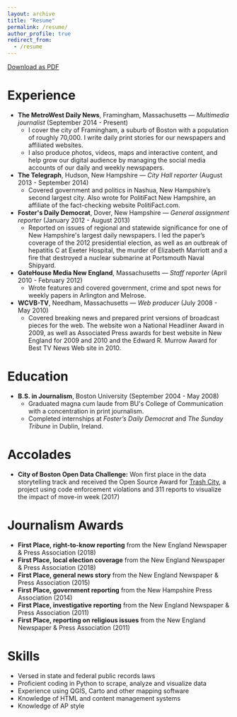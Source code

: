 ```yaml
---
layout: archive
title: "Resume"
permalink: /resume/
author_profile: true
redirect_from:
  - /resume
---
```

[Download as PDF](https://jhaddadin.github.io/files/Haddadin_resume_2018.pdf)

Experience
======
* **The MetroWest Daily News**, Framingham, Massachusetts — *Multimedia journalist* (September 2014 - Present)
  * I cover the city of Framingham, a suburb of Boston with a population of roughly 70,000. I write daily print stories
  for our newspapers and affiliated websites.
  * I also produce photos, videos, maps and interactive content, and help grow our digital audience by managing the social media
  accounts of our daily and weekly newspapers.
* **The Telegraph**, Hudson, New Hampshire — *City Hall reporter* (August 2013 - September 2014)
  * Covered government and politics in Nashua, New Hampshire’s second largest city. Also wrote for PolitiFact New Hampshire, an affiliate of the fact-checking website PolitiFact.com.
* **Foster's Daily Democrat**, Dover, New Hampshire — *General assignment reporter* (January 2012 - August 2013)
  * Reported on issues of regional and statewide significance for one of New Hampshire's largest daily newspapers. I led the paper’s coverage of the 2012 presidential election, as well as an outbreak of hepatitis C at Exeter Hospital, the murder of Elizabeth Marriott and a fire that destroyed a nuclear submarine at Portsmouth Naval Shipyard.
* **GateHouse Media New England**, Massachusetts — *Staff reporter* (April 2010 - February 2012)
  * Wrote features and covered government, crime and spot news for weekly papers in Arlington and Melrose.
* **WCVB-TV**, Needham, Massachusetts — *Web producer* (July 2008 - May 2010)
  * Covered breaking news and prepared print versions of broadcast pieces for the web. The website won a National Headliner Award in 2009, as well as Associated Press awards for best website in New England for 2009 and 2010 and the Edward R. Murrow Award for Best TV News Web site in 2010.

Education
======
* **B.S. in Journalism**, Boston University (September 2004 - May 2008)
  * Graduated magna cum laude from BU's College of Communication with a concentration in print journalism.
  * Completed internships at *Foster’s Daily Democrat* and *The Sunday Tribune* in Dublin, Ireland.

Accolades
======
* **City of Boston Open Data Challenge:** Won first place in the data storytelling track and received the Open Source Award for [Trash City](http://jhaddadin.github.io/trashcity), a project using code enforcement violations and 311 reports to visualize the impact of move-in week (2017)

Journalism Awards
======
* **First Place, right-to-know reporting** from the New England Newspaper & Press Association (2018)
* **First Place, local election coverage** from the New England Newspaper & Press Association (2018)
* **First Place, general news story** from the New England Newspaper & Press Association (2015)
* **First Place, government reporting** from the New Hampshire Press Association (2014)
* **First Place, investigative reporting** from the New England Newspaper & Press Association (2011)
* **First Place, reporting on religious issues** from the New England Newspaper & Press Association (2011)
  
Skills
======
* Versed in state and federal public records laws
* Proficient coding in Python to scrape, analyze and visualize data
* Experience using QGIS, Carto and other mapping software
* Knowledge of HTML and content management systems
* Knowledge of AP style
